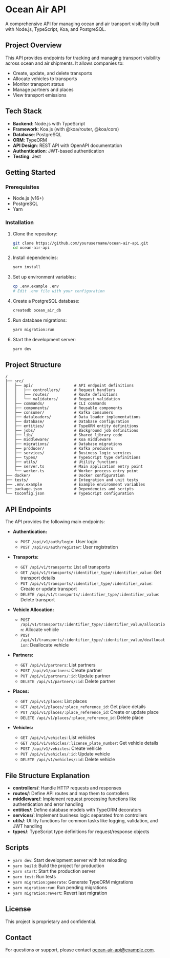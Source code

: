 # Ocean Air API

A comprehensive API for managing ocean and air transport visibility built with Node.js, TypeScript, Koa, and PostgreSQL.

## Project Overview

This API provides endpoints for tracking and managing transport visibility across ocean and air shipments. It allows companies to:

- Create, update, and delete transports
- Allocate vehicles to transports
- Monitor transport status
- Manage partners and places
- View transport emissions

## Tech Stack

- **Backend**: Node.js with TypeScript
- **Framework**: Koa.js (with @koa/router, @koa/cors)
- **Database**: PostgreSQL
- **ORM**: TypeORM
- **API Design**: REST API with OpenAPI documentation
- **Authentication**: JWT-based authentication
- **Testing**: Jest

## Getting Started

### Prerequisites

- Node.js (v16+)
- PostgreSQL
- Yarn

### Installation

1. Clone the repository:
   ```bash
   git clone https://github.com/yourusername/ocean-air-api.git
   cd ocean-air-api
   ```

2. Install dependencies:
   ```bash
   yarn install
   ```

3. Set up environment variables:
   ```bash
   cp .env.example .env
   # Edit .env file with your configuration
   ```

4. Create a PostgreSQL database:
   ```bash
   createdb ocean_air_db
   ```

5. Run database migrations:
   ```bash
   yarn migration:run
   ```

6. Start the development server:
   ```bash
   yarn dev
   ```

## Project Structure

```
/
├── src/
│   ├── api/                  # API endpoint definitions
│   │   ├── controllers/      # Request handlers
│   │   ├── routes/           # Route definitions
│   │   └── validators/       # Request validation
│   ├── commands/             # CLI commands
│   ├── components/           # Reusable components
│   ├── consumer/             # Kafka consumers
│   ├── dataloaders/          # Data loader implementations
│   ├── database/             # Database configuration
│   ├── entities/             # TypeORM entity definitions
│   ├── jobs/                 # Background job definitions
│   ├── lib/                  # Shared library code
│   ├── middleware/           # Koa middleware
│   ├── migrations/           # Database migrations
│   ├── producer/             # Kafka producers
│   ├── services/             # Business logic services
│   ├── types/                # TypeScript type definitions
│   ├── utils/                # Utility functions
│   ├── server.ts             # Main application entry point
│   └── worker.ts             # Worker process entry point
├── docker/                   # Docker configuration
├── tests/                    # Integration and unit tests
├── .env.example              # Example environment variables
├── package.json              # Dependencies and scripts
└── tsconfig.json             # TypeScript configuration
```

## API Endpoints

The API provides the following main endpoints:

- **Authentication:**
  - `POST /api/v1/auth/login`: User login
  - `POST /api/v1/auth/register`: User registration

- **Transports:**
  - `GET /api/v1/transports`: List all transports
  - `GET /api/v1/transports/:identifier_type/:identifier_value`: Get transport details
  - `PUT /api/v1/transports/:identifier_type/:identifier_value`: Create or update transport
  - `DELETE /api/v1/transports/:identifier_type/:identifier_value`: Delete transport

- **Vehicle Allocation:**
  - `POST /api/v1/transports/:identifier_type/:identifier_value/allocation`: Allocate vehicle
  - `POST /api/v1/transports/:identifier_type/:identifier_value/deallocation`: Deallocate vehicle

- **Partners:**
  - `GET /api/v1/partners`: List partners
  - `POST /api/v1/partners`: Create partner
  - `PUT /api/v1/partners/:id`: Update partner
  - `DELETE /api/v1/partners/:id`: Delete partner

- **Places:**
  - `GET /api/v1/places`: List places
  - `GET /api/v1/places/:place_reference_id`: Get place details
  - `PUT /api/v1/places/:place_reference_id`: Create or update place
  - `DELETE /api/v1/places/:place_reference_id`: Delete place

- **Vehicles:**
  - `GET /api/v1/vehicles`: List vehicles
  - `GET /api/v1/vehicles/:license_plate_number`: Get vehicle details
  - `POST /api/v1/vehicles`: Create vehicle
  - `PUT /api/v1/vehicles/:id`: Update vehicle
  - `DELETE /api/v1/vehicles/:id`: Delete vehicle

## File Structure Explanation

- **controllers/**: Handle HTTP requests and responses
- **routes/**: Define API routes and map them to controllers
- **middleware/**: Implement request processing functions like authentication and error handling
- **entities/**: Define database models with TypeORM decorators
- **services/**: Implement business logic separated from controllers
- **utils/**: Utility functions for common tasks like logging, validation, and JWT handling
- **types/**: TypeScript type definitions for request/response objects

## Scripts

- `yarn dev`: Start development server with hot reloading
- `yarn build`: Build the project for production
- `yarn start`: Start the production server
- `yarn test`: Run tests
- `yarn migration:generate`: Generate TypeORM migrations
- `yarn migration:run`: Run pending migrations
- `yarn migration:revert`: Revert last migration

## License

This project is proprietary and confidential.

## Contact

For questions or support, please contact ocean-air-api@example.com.
